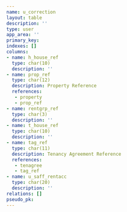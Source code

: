 ```yaml
---
name: u_correction
layout: table
description: ''
type: user
app_area: ''
primary_key: 
indexes: []
columns:
- name: h_house_ref
  type: char(10)
  description: ''
- name: prop_ref
  type: char(12)
  description: Property Reference
  references:
   - property
   - prop_ref
- name: rentgrp_ref
  type: char(3)
  description: ''
- name: t_house_ref
  type: char(10)
  description: ''
- name: tag_ref
  type: char(11)
  description: Tenancy Agreement Reference
  references:
   - tenagree
   - tag_ref
- name: u_saff_rentacc
  type: char(20)
  description: ''
relations: []
pseudo_pk: 
---
```


